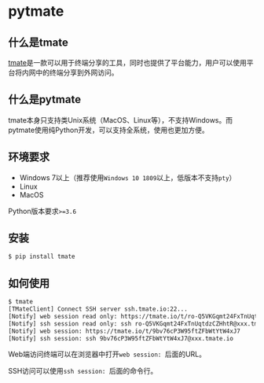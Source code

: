 # pytmate

## 什么是tmate

[tmate](https://tmate.io/)是一款可以用于终端分享的工具，同时也提供了平台能力，用户可以使用平台将内网中的终端分享到外网访问。

## 什么是pytmate

tmate本身只支持类Unix系统（MacOS、Linux等），不支持Windows。而pytmate使用纯Python开发，可以支持全系统，使用也更加方便。

## 环境要求

* Windows 7以上（推荐使用`Windows 10 1809`以上，低版本不支持`pty`）
* Linux
* MacOS

Python版本要求`>=3.6`

## 安装

```bash
$ pip install tmate
```

## 如何使用

```bash
$ tmate
[TMateClient] Connect SSH server ssh.tmate.io:22...
[Notify] web session read only: https://tmate.io/t/ro-Q5VKGqmt24FxTnUqtdzCZHhtR
[Notify] ssh session read only: ssh ro-Q5VKGqmt24FxTnUqtdzCZHhtR@xxx.tmate.io
[Notify] web session: https://tmate.io/t/9bv76cP3W95ftZFbWtYtW4xJ7
[Notify] ssh session: ssh 9bv76cP3W95ftZFbWtYtW4xJ7@xxx.tmate.io

```

Web端访问终端可以在浏览器中打开`web session: `后面的URL。

SSH访问可以使用`ssh session: `后面的命令行。

